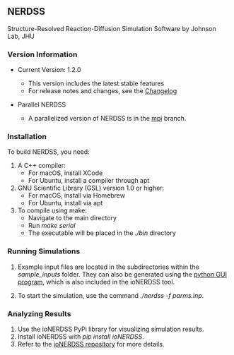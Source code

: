 ## NERDSS

Structure-Resolved Reaction-Diffusion Simulation Software by Johnson Lab, JHU

### Version Information

- Current Version: 1.2.0
    - This version includes the latest stable features
    - For release notes and changes, see the [Changelog](./Changelog.md)

- Parallel NERDSS
    - A parallelized version of NERDSS is in the [mpi](https://github.com/mjohn218/NERDSS/tree/mpi) branch.

### Installation

To build NERDSS, you need:

1. A C++ compiler:
    - For macOS, install XCode
    - For Ubuntu, install a compiler through apt
2. GNU Scientific Library (GSL) version 1.0 or higher:
    - For macOS, install via Homebrew
    - For Ubuntu, install via apt
3. To compile using make:
    - Navigate to the main directory
    - Run *make serial*
    - The executable will be placed in the *./bin* directory

### Running Simulations

1. Example input files are located in the subdirectories within the *sample_inputs* folder. They can also be generated using the [python GUI program](./gui.py), which is also included in the ioNERDSS tool.

2. To start the simulation, use the command *./nerdss -f parms.inp*.

### Analyzing Results

1. Use the ioNERDSS PyPi library for visualizing simulation results.
2. Install ioNERDSS with *pip install ioNERDSS*.
3. Refer to the [ioNERDSS repository](https://github.com/mjohn218/io_nerdss) for more details.

